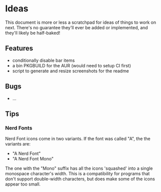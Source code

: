 # Ideas

This document is more or less a scratchpad for ideas of things to work on next.
There's no guarantee they'll ever be added or implemented, and they'll likely be half-baked!

## Features

* conditionally disable bar items
* a bin PKGBUILD for the AUR (would need to setup CI first)
* script to generate and resize screenshots for the readme

## Bugs

* ...

## Tips

### Nerd Fonts

Nerd Font icons come in two variants. If the font was called "A", the the variants are:

* "A Nerd Font"
* "A Nerd Font Mono"

The one with the "Mono" suffix has all the icons 'squashed' into a single monospace character's width.
This is a compatibility for programs that don't support double-width characters, but does make some of the icons appear too small.
